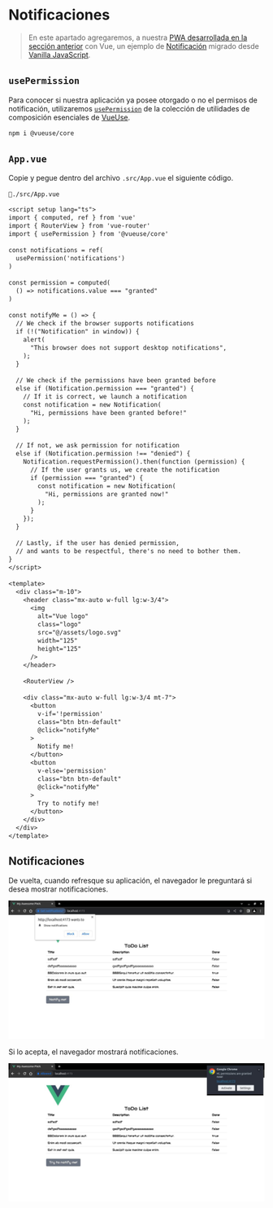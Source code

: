 # Notificaciones

>En este apartado agregaremos, a nuestra [PWA desarrollada en la sección anterior](./pwa-for-vite/create-website.html) con Vue, un ejemplo de [Notificación](https://developer.mozilla.org/en-US/docs/Web/API/Notification) migrado desde [Vanilla JavaScript](https://mdn.github.io/dom-examples/to-do-notifications/).

## `usePermission`

Para conocer si nuestra aplicación ya posee otorgado o no el permisos de notificación, utilizaremos [`usePermission`](https://vueuse.org/core/usePermission/#usepermission) de la colección de utilidades de composición esenciales de [VueUse](https://vueuse.org/).


```sh
npm i @vueuse/core
```

## `App.vue`

Copie y pegue dentro del archivo `.src/App.vue` el siguiente código.

`📃./src/App.vue`
```vue
<script setup lang="ts">
import { computed, ref } from 'vue'
import { RouterView } from 'vue-router'
import { usePermission } from '@vueuse/core'

const notifications = ref(
  usePermission('notifications')
)

const permission = computed(
  () => notifications.value === "granted"
)

const notifyMe = () => {
  // We check if the browser supports notifications
  if (!("Notification" in window)) {
    alert(
      "This browser does not support desktop notifications",
    );
  }

  // We check if the permissions have been granted before
  else if (Notification.permission === "granted") {
    // If it is correct, we launch a notification
    const notification = new Notification(
      "Hi, permissions have been granted before!"
    );
  }

  // If not, we ask permission for notification
  else if (Notification.permission !== "denied") {
    Notification.requestPermission().then(function (permission) {
      // If the user grants us, we create the notification
      if (permission === "granted") {
        const notification = new Notification(
          "Hi, permissions are granted now!"
        );
      }
    });
  }

  // Lastly, if the user has denied permission,
  // and wants to be respectful, there's no need to bother them.
}
</script>

<template>
  <div class="m-10">
    <header class="mx-auto w-full lg:w-3/4">
      <img
        alt="Vue logo"
        class="logo"
        src="@/assets/logo.svg"
        width="125"
        height="125"
      />
    </header>

    <RouterView />

    <div class="mx-auto w-full lg:w-3/4 mt-7">
      <button
        v-if='!permission'
        class="btn btn-default"
        @click="notifyMe"
      >
        Notify me!
      </button>
      <button
        v-else='permission'
        class="btn btn-default"
        @click="notifyMe"
      >
        Try to notify me!
      </button>
    </div>
  </div>
</template>
```

## Notificaciones

De vuelta, cuando refresque su aplicación, el navegador le preguntará si desea mostrar notificaciones.

![example](./img/example-00.jpg)

Si lo acepta, el navegador mostrará notificaciones.

![example](./img/example-01.jpg)

